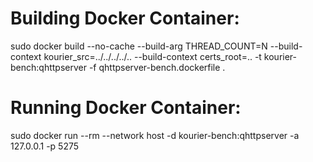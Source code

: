 Building Docker Container:
================================================================================
sudo docker build --no-cache --build-arg THREAD_COUNT=N --build-context kourier_src=../../../../.. --build-context certs_root=.. -t kourier-bench:qhttpserver -f qhttpserver-bench.dockerfile .

Running Docker Container:
================================================================================
sudo docker run --rm --network host -d kourier-bench:qhttpserver -a 127.0.0.1 -p 5275
